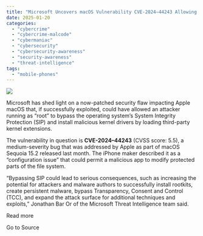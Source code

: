 ```yaml
---
title: "Microsoft Uncovers macOS Vulnerability CVE-2024–44243 Allowing Rootkit Installation"
date: 2025-01-20
categories: 
  - "cybercrime"
  - "cybercrime-malcode"
  - "cybermaniac"
  - "cybersecurity"
  - "cybersecurity-awareness"
  - "security-awareness"
  - "threat-intelligence"
tags: 
  - "mobile-phones"
---
```


![](https://lifeboat.com/blog.images/microsoft-uncovers-macos-vulnerability-cve-2024-44243-allowing-rootkit-installation2.jpg)

Microsoft has shed light on a now-patched security flaw impacting Apple macOS that, if successfully exploited, could have allowed an attacker running as “root” to bypass the operating system’s System Integrity Protection (SIP) and install malicious kernel drivers by loading third-party kernel extensions.

The vulnerability in question is **CVE-2024–44243** (CVSS score: 5.5), a medium-severity bug that was addressed by Apple as part of macOS Sequoia 15.2 released last month. The iPhone maker described it as a “configuration issue” that could permit a malicious app to modify protected parts of the file system.

“Bypassing SIP could lead to serious consequences, such as increasing the potential for attackers and malware authors to successfully install rootkits, create persistent malware, bypass Transparency, Consent and Control (TCC), and expand the attack surface for additional techniques and exploits,” Jonathan Bar Or of the Microsoft Threat Intelligence team said.

Read more

Go to Source
